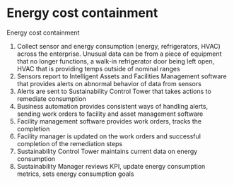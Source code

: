 # Energy cost containment



Energy cost containment
1. Collect sensor and energy consumption (energy, refrigerators, HVAC) across the enterprise. Unusual data can be from a piece of equipment that no longer functions, a walk-in refrigerator door being left open, HVAC that is providing temps outside of nominal ranges
2. Sensors report to Intelligent Assets and Facilities Management software that provides alerts on abnormal behavior of data from sensors
3. Alerts are sent to Sustainability Control Tower that takes actions to remediate consumption
4. Business automation provides consistent ways of handling alerts, sending work orders to facility and asset management software
5. Facility management software provides work orders, tracks the completion 
6. Facility manager is updated on the work orders and successful completion of the remediation steps
7. Sustainability Control Tower maintains current data on energy consumption
8. Sustainability Manager reviews KPI, update energy consumption metrics, sets energy consumption goals
